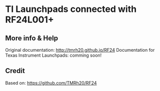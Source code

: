 TI Launchpads connected with RF24L001+ 
====================================


More info & Help
-------------------------
Original documentation: http://tmrh20.github.io/RF24
Documentation for Texas Instrument Launchpads: comming soon!

Credit
-------------------------
Based on: https://github.com/TMRh20/RF24
